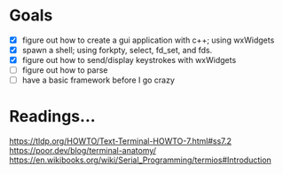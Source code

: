 # Goals
- [x] figure out how to create a gui application with c++; using wxWidgets
- [x] spawn a shell; using forkpty, select, fd_set, and fds. 
- [x] figure out how to send/display keystrokes with wxWidgets
- [ ] figure out how to parse
- [ ] have a basic framework before I go crazy

# Readings...
https://tldp.org/HOWTO/Text-Terminal-HOWTO-7.html#ss7.2
https://poor.dev/blog/terminal-anatomy/
https://en.wikibooks.org/wiki/Serial_Programming/termios#Introduction
